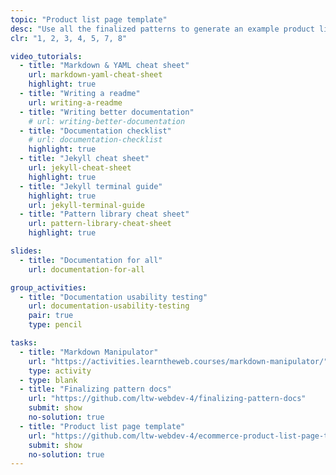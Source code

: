 ```yaml
---
topic: "Product list page template"
desc: "Use all the finalized patterns to generate an example product list page template."
clr: "1, 2, 3, 4, 5, 7, 8"

video_tutorials:
  - title: "Markdown & YAML cheat sheet"
    url: markdown-yaml-cheat-sheet
    highlight: true
  - title: "Writing a readme"
    url: writing-a-readme
  - title: "Writing better documentation"
    # url: writing-better-documentation
  - title: "Documentation checklist"
    # url: documentation-checklist
    highlight: true
  - title: "Jekyll cheat sheet"
    url: jekyll-cheat-sheet
    highlight: true
  - title: "Jekyll terminal guide"
    highlight: true
    url: jekyll-terminal-guide
  - title: "Pattern library cheat sheet"
    url: pattern-library-cheat-sheet
    highlight: true

slides:
  - title: "Documentation for all"
    url: documentation-for-all

group_activities:
  - title: "Documentation usability testing"
    url: documentation-usability-testing
    pair: true
    type: pencil

tasks:
  - title: "Markdown Manipulator"
    url: "https://activities.learntheweb.courses/markdown-manipulator/"
    type: activity
  - type: blank
  - title: "Finalizing pattern docs"
    url: "https://github.com/ltw-webdev-4/finalizing-pattern-docs"
    submit: show
    no-solution: true
  - title: "Product list page template"
    url: "https://github.com/ltw-webdev-4/ecommerce-product-list-page-template"
    submit: show
    no-solution: true
---
```

